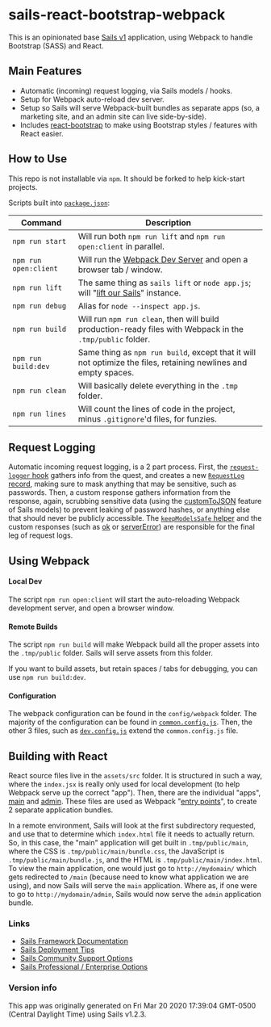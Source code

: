 # sails-react-bootstrap-webpack

This is an opinionated base [Sails v1](https://sailsjs.com) application, using Webpack to handle Bootstrap (SASS) and React.

## Main Features

+ Automatic (incoming) request logging, via Sails models / hooks.
+ Setup for Webpack auto-reload dev server.
+ Setup so Sails will serve Webpack-built bundles as separate apps (so, a marketing site, and an admin site can live side-by-side).
+ Includes [react-bootstrap](https://www.npmjs.com/package/react-bootstrap) to make using Bootstrap styles / features with React easier.

## How to Use
This repo is not installable via `npm`. It should be forked to help kick-start projects.

Scripts built into [`package.json`](package.json):

| Command       | Description
|---------------|-------------------
|`npm run start`| Will run both `npm run lift` and `npm run open:client` in parallel.
|`npm run open:client` | Will run the [Webpack Dev Server](https://webpack.js.org/configuration/dev-server/) and open a browser tab / window.
|`npm run lift` | The same thing as `sails lift` or `node app.js`; will "[lift our Sails](https://sailsjs.com/documentation/reference/command-line-interface/sails-lift)" instance.
|`npm run debug` | Alias for `node --inspect app.js`.
|`npm run build` | Will run `npm run clean`, then will build production-ready files with Webpack in the `.tmp/public` folder.
|`npm run build:dev` | Same thing as `npm run build`, except that it will not optimize the files, retaining newlines and empty spaces.
|`npm run clean` | Will basically delete everything in the `.tmp` folder.
|`npm run lines` | Will count the lines of code in the project, minus `.gitignore`'d files, for funzies.

## Request Logging
Automatic incoming request logging, is a 2 part process. First, the [`request-logger` hook](api/hooks/request-logger.js) gathers info from the quest, and creates a new [`RequestLog` record](api/models/RequestLog.js), making sure to mask anything that may be sensitive, such as passwords. Then, a custom response gathers information from the response, again, scrubbing sensitive data (using the [customToJSON](https://sailsjs.com/documentation/concepts/models-and-orm/model-settings?identity=#customtojson) feature of Sails models) to prevent leaking of password hashes, or anything else that should never be publicly accessible. The [`keepModelsSafe` helper](api/helpers/keep-models-safe.js) and the custom responses (such as [ok](api/responses/ok.js) or [serverError](api/responses/serverError.js)) are responsible for the final leg of request logs.

## Using Webpack
#### Local Dev
The script `npm run open:client` will start the auto-reloading Webpack development server, and open a browser window.

#### Remote Builds
The script `npm run build` will make Webpack build all the proper assets into the `.tmp/public` folder. Sails will serve assets from this folder.

If you want to build assets, but retain spaces / tabs for debugging, you can use `npm run build:dev`.

#### Configuration
The webpack configuration can be found in the `config/webpack` folder. The majority of the configuration can be found in [`common.config.js`](config/webpack/common.config.js). Then, the other 3 files, such as [`dev.config.js`](config/webpack/dev.config.js) extend the `common.config.js` file.

## Building with React
React source files live in the `assets/src` folder. It is structured in such a way, where the `index.jsx` is really only used for local development (to help Webpack serve up the correct "app"). Then, there are the individual "apps", [main](assets/src/main.jsx) and [admin](assets/src/admin.jsx). These files are used as Webpack "[entry points](https://webpack.js.org/concepts/entry-points/)", to create 2 separate application bundles.

In a remote environment, Sails will look at the first subdirectory requested, and use that to determine which `index.html` file it needs to actually return. So, in this case, the "main" application will get built in `.tmp/public/main`, where the CSS is `.tmp/public/main/bundle.css`, the JavaScript is `.tmp/public/main/bundle.js`, and the HTML is `.tmp/public/main/index.html`. To view the main application, one would just go to `http://mydomain/` which gets redirected to `/main` (because need to know what application we are using), and now Sails will serve the `main` application. Where as, if one were to go to `http://mydomain/admin`, Sails would now serve the `admin` application bundle.

### Links

+ [Sails Framework Documentation](https://sailsjs.com/get-started)
+ [Sails Deployment Tips](https://sailsjs.com/documentation/concepts/deployment)
+ [Sails Community Support Options](https://sailsjs.com/support)
+ [Sails Professional / Enterprise Options](https://sailsjs.com/enterprise)


### Version info

This app was originally generated on Fri Mar 20 2020 17:39:04 GMT-0500 (Central Daylight Time) using Sails v1.2.3.

<!-- Internally, Sails used [`sails-generate@1.16.13`](https://github.com/balderdashy/sails-generate/tree/v1.16.13/lib/core-generators/new). -->



<!--
Note:  Generators are usually run using the globally-installed `sails` CLI (command-line interface).  This CLI version is _environment-specific_ rather than app-specific, thus over time, as a project's dependencies are upgraded or the project is worked on by different developers on different computers using different versions of Node.js, the Sails dependency in its package.json file may differ from the globally-installed Sails CLI release it was originally generated with.  (Be sure to always check out the relevant [upgrading guides](https://sailsjs.com/upgrading) before upgrading the version of Sails used by your app.  If you're stuck, [get help here](https://sailsjs.com/support).)
-->

